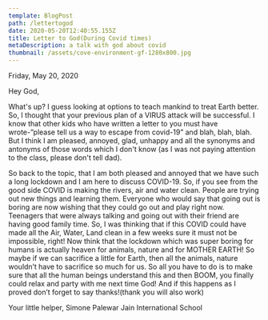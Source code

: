 ```yaml
---
template: BlogPost
path: /lettertogod
date: 2020-05-20T12:40:55.155Z
title: Letter to God(During Covid times)
metaDescription: a talk with god about covid
thumbnail: /assets/cove-environment-gf-1280x800.jpg
---
```

Friday,                                                                                                                                              May 20, 2020 

Hey God,

What's up?  I guess looking at options to teach mankind to treat Earth better. So, I thought that your previous plan of a VIRUS attack will be successful. I know that other kids who have written a letter to you must have wrote-”please tell us a way to escape from covid-19” and blah, blah, blah. But I think I am pleased, annoyed, glad, unhappy and all the synonyms and antonyms of those words which I don't know (as I was not paying attention to the class, please don't tell dad). 

So back to the topic, that I am both pleased and annoyed that we have such a long lockdown and I am here to discuss COVID-19. So, if you see from the good side COVID is making the rivers, air and water clean. People are trying out new things and learning them. Everyone who would say that going out is boring are now wishing that they could go out and play right now. Teenagers that were always talking and going out with their friend are having good family time. So, I was thinking that if this COVID could have made all the Air, Water, Land clean in a few weeks sure it must not be impossible, right! Now think that the lockdown which was super boring for humans is actually heaven for animals, nature and for MOTHER EARTH! So maybe if we can sacrifice a little for Earth, then all the animals, nature wouldn’t have to sacrifice so much for us. So all you have to do is to make sure that all the human beings understand this and then BOOM, you finally could relax and party with me next time God! And if this happens as I proved don’t forget to say thanks!(thank you will also work)

Your little helper, Simone Palewar
Jain International School
